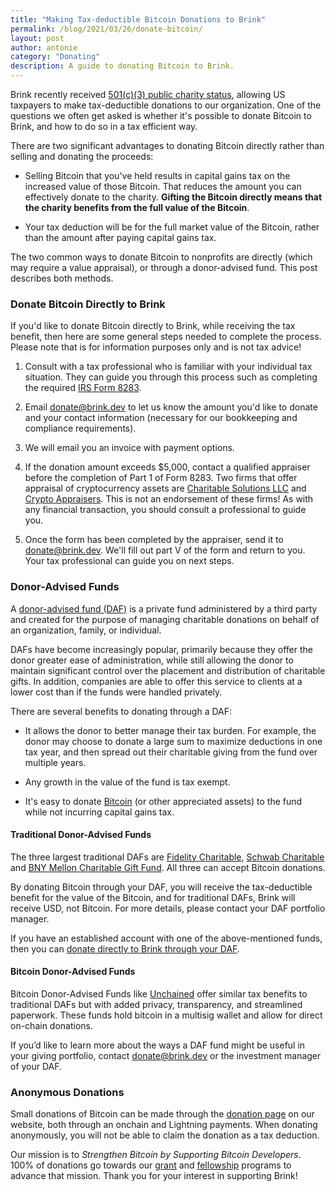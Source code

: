 ```yaml
---
title: "Making Tax-deductible Bitcoin Donations to Brink"
permalink: /blog/2021/03/26/donate-bitcoin/
layout: post
author: antonie
category: "Donating"
description: A guide to donating Bitcoin to Brink.
---
```


Brink recently received [501(c)(3) public charity status][IRS status], allowing
US taxpayers to make tax-deductible donations to our organization. One of the
questions we often get asked is whether it's possible to donate Bitcoin to
Brink, and how to do so in a tax efficient way.

There are two significant advantages to donating Bitcoin directly rather than
selling and donating the proceeds:

- Selling Bitcoin that you've held results in capital gains tax on the
  increased value of those Bitcoin. That reduces the amount you can effectively
  donate to the charity. **Gifting the Bitcoin directly means that the charity
  benefits from the full value of the Bitcoin**.

- Your tax deduction will be for the full market value of the Bitcoin, rather
  than the amount after paying capital gains tax.

The two common ways to donate Bitcoin to nonprofits are directly (which may
require a value appraisal), or through a donor-advised fund. This post
describes both methods.

### Donate Bitcoin Directly to Brink

If you'd like to donate Bitcoin directly to Brink, while receiving the tax
benefit, then here are some general steps needed to complete the process.
Please note that is for information purposes only and is not tax advice!

1. Consult with a tax professional who is familiar with your individual tax
   situation. They can guide you through this process such as completing the
   required [IRS Form 8283][IRS Form 8283].

2. Email [donate@brink.dev][donate email] to let us know the amount you'd like
   to donate and your contact information (necessary for our bookkeeping and
   compliance requirements).

3. We will email you an invoice with payment options.

4. If the donation amount exceeds $5,000, contact a qualified appraiser before
   the completion of Part 1 of Form 8283. Two firms that offer appraisal of
   cryptocurrency assets are [Charitable Solutions LLC][Charitable Solutions LLC]
   and [Crypto Appraisers][Crypto Appraisers]. This is not an endorsement of these
   firms! As with any financial transaction, you should consult a professional to
   guide you.

5. Once the form has been completed by the appraiser, send it to
   [donate@brink.dev][donate email]. We'll fill out part V of the form and
   return to you. Your tax professional can guide you on next steps.

### Donor-Advised Funds

A [donor-advised fund (DAF)][DAF] is a private fund administered by a third
party and created for the purpose of managing charitable donations on behalf of
an organization, family, or individual.

DAFs have become increasingly popular, primarily because they
offer the donor greater ease of administration, while still allowing the donor
to maintain significant control over the placement and distribution of
charitable gifts. In addition, companies are able to offer this service to
clients at a lower cost than if the funds were handled privately.

There are several benefits to donating through a DAF:

* It allows the donor to better manage their tax burden. For example, the donor
  may choose to donate a large sum to maximize deductions in one tax year, and
  then spread out their charitable giving from the fund over multiple years.

* Any growth in the value of the fund is tax exempt.

* It's easy to donate [Bitcoin][Fidelity BTC] (or other appreciated assets) to the
  fund while not incurring capital gains tax.

#### Traditional Donor-Advised Funds

The three largest traditional DAFs are [Fidelity Charitable][Fidelity], [Schwab
Charitable][Schwab] and [BNY Mellon Charitable Gift Fund][BNY]. All three can accept
Bitcoin donations.

By donating Bitcoin through your DAF, you will receive the tax-deductible
benefit for the value of the Bitcoin, and for traditional DAFs, Brink will receive USD, not Bitcoin.
For more details, please contact your DAF portfolio manager.

If you have an established account with one of the above-mentioned funds, then
you can [donate directly to Brink through your DAF][Brink DAF].

#### Bitcoin Donor-Advised Funds

Bitcoin Donor-Advised Funds like [Unchained][uc btc daf] offer similar tax
benefits to traditional DAFs but with added privacy, transparency, and
streamlined paperwork.  These funds hold bitcoin in a multisig wallet and allow
for direct on-chain donations.

If you’d like to learn more about the ways a DAF fund might be useful
in your giving portfolio, contact [donate@brink.dev][donate email] or the
investment manager of your DAF.

### Anonymous Donations

Small donations of Bitcoin can be made through the [donation page][] on our
website, both through an onchain and Lightning payments. When donating
anonymously, you will not be able to claim the donation as a tax deduction.

Our mission is to _Strengthen Bitcoin by Supporting Bitcoin Developers_.
100% of donations go towards our [grant][] and [fellowship][] programs to
advance that mission. Thank you for your interest in supporting Brink!

[IRS status]: /blog/2021/01/21/501c3-approved/
[DAF]: https://www.investopedia.com/terms/d/donoradvisedfund.asp
[Fidelity BTC]: https://www.fidelitycharitable.org/giving-account/what-you-can-donate/donating-bitcoin-to-charity.html
[Fidelity]: https://www.fidelitycharitable.org/
[Schwab]: https://www.schwabcharitable.org/
[BNY]: https://bnymelloncharitablegiftfund.org/bnym/
[Brink DAF]: https://www.dafdirect.org/DAFDirect/daflink?_dafdirect_settings=ODUyOTE5MTM2XzIxMTFfYWJlNTBiNDItY2EyMC00YjYxLThhODctZDk0ZDZhMTRjZmIz&designatedText=UHJvZ3JhbXM=
[uc btc daf]: https://www.unchained.com/donor-advised-funds
[IRS Form 8283]:  https://www.irs.gov/forms-pubs/about-form-8283
[Charitable Solutions LLC]: https://charitablesolutionsllc.com/virtual-currency-appraisals/
[Crypto Appraisers]: https://cryptoappraisers.com/
[grant]: /programs#grants
[fellowship]: /programs#fellowship
[donate email]: mailto:donate@brink.dev
[donation page]: /donate
